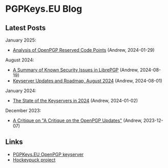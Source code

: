 PGPKeys.EU Blog
===============

Latest Posts
------------

January 2025:

* [Analysis of OpenPGP Reserved Code Points](reservations.html) (Andrew, 2024-01-29)

August 2024:

* [A Summary of Known Security Issues in LibrePGP](security-issues-librepgp-2024-08.html) (Andrew, 2024-08-19)
* [Keyserver Updates and Roadmap, August 2024](keyserver-roadmap-2024-08.html) (Andrew, 2024-08-01)

January 2024:

* [The State of the Keyservers in 2024](state-keyservers-2024.html) (Andrew, 2024-01-02)

December 2023:

* [A Critique on "A Critique on the OpenPGP Updates"](critique-critique.html) (Andrew, 2023-12-07)

Links
-----

* [PGPKeys.EU OpenPGP keyserver](https://pgpkeys.eu/)
* [Hockeypuck project](https://hockeypuck.io)
